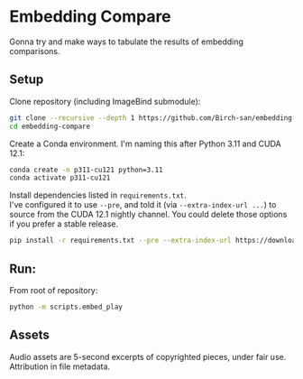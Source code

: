 # Embedding Compare

Gonna try and make ways to tabulate the results of embedding comparisons.

## Setup

Clone repository (including ImageBind submodule):

```bash
git clone --recursive --depth 1 https://github.com/Birch-san/embedding-compare.git
cd embedding-compare
```

Create a Conda environment. I'm naming this after Python 3.11 and CUDA 12.1:

```bash
conda create -n p311-cu121 python=3.11
conda activate p311-cu121
```

Install dependencies listed in `requirements.txt`.  
I've configured it to use `--pre`, and told it (via `--extra-index-url ...`) to source from the CUDA 12.1 nightly channel. You could delete those options if you prefer a stable release.

```bash
pip install -r requirements.txt --pre --extra-index-url https://download.pytorch.org/whl/nightly/cu121
```

## Run:

From root of repository:

```bash
python -m scripts.embed_play
```

## Assets

Audio assets are 5-second excerpts of copyrighted pieces, under fair use. Attribution in file metadata.